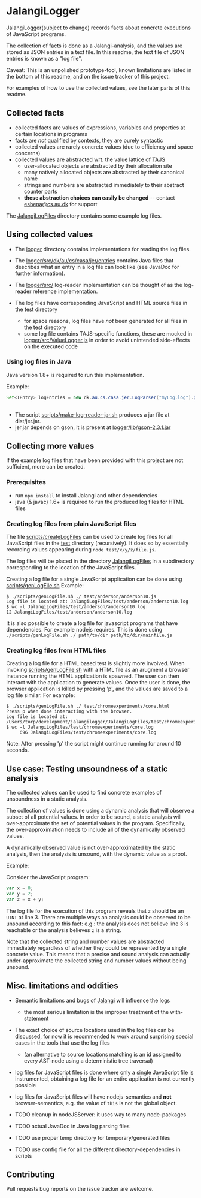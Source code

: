 # JalangiLogger

JalangiLogger(subject to change) records facts about concrete executions of JavaScript programs.

The collection of facts is done as a Jalangi-analysis, and the values are stored as JSON entries in a text file.
In this readme, the text file of JSON entries is known as a "log file".
 
Caveat: This is an unpolished prototype-tool, known limitations are listed in the bottom of this readme, and on the issue tracker of this project.
 
For examples of how to use the collected values, see the later parts of this readme. 

## Collected facts 

- collected facts are values of expressions, variables and properties at certain locations in programs
- facts are *not* qualified by contexts, they are purely syntactic
- collected values are rarely concrete values (due to efficiency and space concerns)
- collected values are abstracted wrt. the value lattice of [TAJS](https://github.com/cs-au-dk/TAJS)
  - user-allocated objects are abstracted by their allocation site
  - many natively allocated objects are abstracted by their canonical name
  - strings and numbers are abstracted immediately to their abstract counter parts
  - **these abstraction choices can easily be changed** -- contact esbena@cs.au.dk for support
    
The [JalangiLogFiles](JalangiLogFiles) directory contains some example log files.

## Using collected values 
 
- The [logger](logger) directory contains implementations for reading the log files.
- The [logger/src/dk/au/cs/casa/jer/entries](logger/src/dk/au/cs/casa/jer/entries) contains Java files that describes what an entry in a log file can look like (see JavaDoc for further information).
- The [logger/src/](logger/src/) log-reader implementation can be thought of as the log-reader reference implementation.

- The log files have corresponding JavaScript and HTML source files in the [test](test/) directory
  - for space reasons, log files have *not* been generated for all files in the test directory
  - some log file contains TAJS-specific functions, these are mocked in [logger/src/ValueLogger.js](logger/src/ValueLogger.js) in order to avoid unintended side-effects on the executed code

### Using log files in Java
 
Java version 1.8+ is required to run this implementation.
 
Example: 
```java
Set<IEntry> logEntries = new dk.au.cs.casa.jer.LogParser("myLog.log").getEntries();
  
```

- The script [scripts/make-log-reader-jar.sh](scripts/make-log-reader-jar.sh) produces a jar file at dist/jer.jar.
- jer.jar depends on gson, it is present at [logger/lib/gson-2.3.1.jar](logger/lib/gson-2.3.1.jar)


## Collecting more values

If the example log files that have been provided with this project are not sufficient, more can be created.

### Prerequisites

- run `npm install` to install Jalangi and other dependencies
- java (& javac) 1.6+ is required to run the produced log files for HTML files

### Creating log files from plain JavaScript files

The file [scripts/createLogFiles](scripts/createLogFiles) can be used to create log files for all JavaScript files in the [test](test/) directory (recursively).
It does so by essentially recording values appearing during `node test/x/y/z/file.js`.

The log files will be placed in the directory [JalangiLogFiles](JalangiLogFiles) in a subdirectory corresponding to the location of the JavaScript files.

Creating a log file for a single JavaScript application can be done
using [scripts/genLogFile.sh](scripts/genLogFile.sh) 
Example:
```
$ ./scripts/genLogFile.sh ./ test/anderson/anderson10.js 
Log file is located at: JalangiLogFiles/test/anderson/anderson10.log
$ wc -l JalangiLogFiles/test/anderson/anderson10.log
12 JalangiLogFiles/test/anderson/anderson10.log
```

It is also possible to create a log file for javascript programs that have dependencies. For example nodejs requires. This is done using `./scripts/genLogFile.sh ./ path/to/dir path/to/dir/mainfile.js` 

### Creating log files from HTML files

Creating a log file for a HTML based test is slightly more involved.
When invoking [scripts/genLogFile.sh](scripts/genLogFile.sh) with a HTML file as an arugment a browser instance running the HTML application is spawned. The user can then interact with the application to generate values. Once the user is done, the browser application is killed by pressing 'p', and the values are saved to a log file similar. For example:

```
$ ./scripts/genLogFile.sh ./ test/chromeexperiments/core.html
Press p when done interacting with the browser.
Log file is located at: /Users/torp/development/jalangilogger/JalangiLogFiles/test/chromeexperiments/core.log
$ wc -l JalangiLogFiles/test/chromeexperiments/core.log
     696 JalangiLogFiles/test/chromeexperiments/core.log
```

Note: After pressing 'p' the script might continue running for around 10 seconds.

## Use case: Testing unsoundness of a static analysis

The collected values can be used to find concrete examples of unsoundness in a static analysis.

The collection of values is done using a dynamic analysis that will observe a subset of all potential values.
In order to be sound, a static analysis will over-approximate the set of potential values in the program.
Specifically, the over-approximation needs to include all of the dynamically observed values.
 
A dynamically observed value is not over-approximated by the static analysis, then the analysis is unsound, with the dynamic value as a proof.

Example:

Consider the JavaScript program:

```javascript
var x = 0;
var y = 2;
var z = x + y;
```
The log file for the execution of this program reveals that `z` should be an `UINT` at line 3.
There are multiple ways an analysis could be observed to be unsound according to this fact: e.g.: the analysis does not believe line 3 is reachable
 or the analysis believes `z` is a string.

Note that the collected string and number values are abstracted immediately regardless of whether they could be represented by a single concrete value.
This means that a precise and sound analysis can actually under-approximate the collected string and number values without being unsound.

## Misc. limitations and oddities

- Semantic limitations and bugs of [Jalangi](https://github.com/Samsung/jalangi2) will influence the logs
  - the most serious limitation is the improper treatment of the with-statement
- The exact choice of source locations used in the log files can be discussed, for now it is recommended to work around surprising special cases in the tools that use the log files
  - (an alternative to source locations matching is an id assigned to every AST-node using a deterministic tree traversal) 
- log files for JavaScript files is done where only a single JavaScript file is instrumented, obtaining a log file for an entire application is not currently possible
- log files for JavaScript files will have nodejs-semantics and **not** browser-semantics, e.g. the value of `this` is not the global object.

- TODO cleanup in nodeJSServer: it uses way to many node-packages
- TODO actual JavaDoc in Java log parsing files
- TODO use proper temp directory for temporary/generated files 
- TODO use config file for all the different directory-dependencies in scripts

## Contributing

Pull requests bug reports on the issue tracker are welcome.
